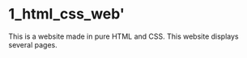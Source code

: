 # 1_html_css_web'

This is a website made in pure HTML and CSS. This website displays several pages.
